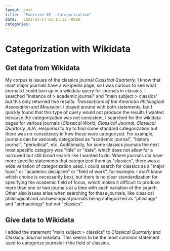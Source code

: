 ```yaml
---
layout: post
title:  "Exercise 10 - Categorization"
date:   2021-03-17 03:13:13 -0500
categories: 
---
```


# Categorization with Wikidata

## Get data from Wikidata

My corpus is issues of the classics journal *Classical Quarterly*. I know that most major journals have a wikipedia page, so I was curious to see what journals I could turn up in a wikidata query for journals in classics. I searched "instance of > academic journal" and "main subject > classics" but this only returned two results: *Transactions of the American Philological Association* and *Mouseion*. I played around with both statements, but I quickly found that this type of query would not produce the results I wanted because the categorization was not consistent. I searched for the wikidata pages for various journals (*Classical World, Classical Journal, Classical Quarterly, AJA, Hesperia*) to try to find some standard categorization but there was no consistency in how these were categorized. For example, journals can be variously categorized as "academic journal", "history journal", "periodical", etc. Additionally, for some classics journals the next most specific category was "title" or "date", which does not allow for a narrowed but still broad search like I wanted to do. Where journals did have more specific statements that categorized them as "classics", there was a wide variation of categorization used. I could search for classics as a "major topic" or "academic discipline" or "field of work", for example. I don't know which choice is necessarily best, but there is no clear standardization for specifying the academic field of focus, which makes it difficult to produce more than one or two journals at a time with each variation of the search. Other also issues arise when searching for these journals, like classical philological and archaeological journals being categorized as "philology" and "archaeology" but not "classics". 

## Give data to Wikidata

I added the statement "main subject > classics" to *Classical Quarterly* and *Classical Journal* wikidata. This seems to be the most common statement used to categorize journals in the field of classics. 
